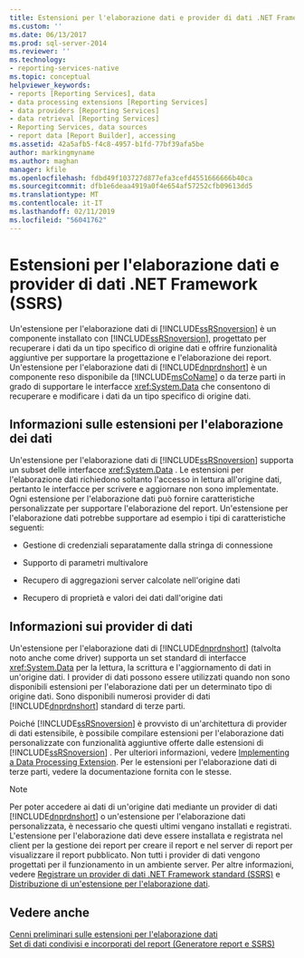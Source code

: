 ```yaml
---
title: Estensioni per l'elaborazione dati e provider di dati .NET Framework (SSRS) | Microsoft Docs
ms.custom: ''
ms.date: 06/13/2017
ms.prod: sql-server-2014
ms.reviewer: ''
ms.technology:
- reporting-services-native
ms.topic: conceptual
helpviewer_keywords:
- reports [Reporting Services], data
- data processing extensions [Reporting Services]
- data providers [Reporting Services]
- data retrieval [Reporting Services]
- Reporting Services, data sources
- report data [Report Builder], accessing
ms.assetid: 42a5afb5-f4c8-4957-b1fd-77bf39afa5be
author: markingmyname
ms.author: maghan
manager: kfile
ms.openlocfilehash: fdbd49f103727d877efa3cefd4551666666b40ca
ms.sourcegitcommit: dfb1e6deaa4919a0f4e654af57252cfb09613dd5
ms.translationtype: MT
ms.contentlocale: it-IT
ms.lasthandoff: 02/11/2019
ms.locfileid: "56041762"
---
```

# <a name="data-processing-extensions-and-net-framework-data-providers-ssrs"></a>Estensioni per l'elaborazione dati e provider di dati .NET Framework (SSRS)
  Un'estensione per l'elaborazione dati di [!INCLUDE[ssRSnoversion](../../includes/ssrsnoversion-md.md)] è un componente installato con [!INCLUDE[ssRSnoversion](../../includes/ssrsnoversion-md.md)], progettato per recuperare i dati da un tipo specifico di origine dati e offrire funzionalità aggiuntive per supportare la progettazione e l'elaborazione dei report. Un'estensione per l'elaborazione dati di [!INCLUDE[dnprdnshort](../../includes/dnprdnshort-md.md)] è un componente reso disponibile da [!INCLUDE[msCoName](../../includes/msconame-md.md)] o da terze parti in grado di supportare le interfacce <xref:System.Data> che consentono di recuperare e modificare i dati da un tipo specifico di origine dati.  
  
## <a name="understanding-a-data-processing-extension"></a>Informazioni sulle estensioni per l'elaborazione dei dati  
 Un'estensione per l'elaborazione dati di [!INCLUDE[ssRSnoversion](../../includes/ssrsnoversion-md.md)] supporta un subset delle interfacce <xref:System.Data> . Le estensioni per l'elaborazione dati richiedono soltanto l'accesso in lettura all'origine dati, pertanto le interfacce per scrivere e aggiornare non sono implementate. Ogni estensione per l'elaborazione dati può fornire caratteristiche personalizzate per supportare l'elaborazione del report. Un'estensione per l'elaborazione dati potrebbe supportare ad esempio i tipi di caratteristiche seguenti:  
  
-   Gestione di credenziali separatamente dalla stringa di connessione  
  
-   Supporto di parametri multivalore  
  
-   Recupero di aggregazioni server calcolate nell'origine dati  
  
-   Recupero di proprietà e valori dei dati dall'origine dati  
  
## <a name="understanding-a-data-provider"></a>Informazioni sui provider di dati  
 Un'estensione per l'elaborazione dati di [!INCLUDE[dnprdnshort](../../includes/dnprdnshort-md.md)] (talvolta noto anche come driver) supporta un set standard di interfacce <xref:System.Data> per la lettura, la scrittura e l'aggiornamento di dati in un'origine dati. I provider di dati possono essere utilizzati quando non sono disponibili estensioni per l'elaborazione dati per un determinato tipo di origine dati. Sono disponibili numerosi provider di dati [!INCLUDE[dnprdnshort](../../includes/dnprdnshort-md.md)] standard di terze parti.  
  
 Poiché [!INCLUDE[ssRSnoversion](../../includes/ssrsnoversion-md.md)] è provvisto di un'architettura di provider di dati estensibile, è possibile compilare estensioni per l'elaborazione dati personalizzate con funzionalità aggiuntive offerte dalle estensioni di [!INCLUDE[ssRSnoversion](../../includes/ssrsnoversion-md.md)] . Per ulteriori informazioni, vedere [Implementing a Data Processing Extension](../extensions/data-processing/implementing-a-data-processing-extension.md). Per le estensioni per l'elaborazione dati di terze parti, vedere la documentazione fornita con le stesse.  
  
> [!NOTE]  
>  Per poter accedere ai dati di un'origine dati mediante un provider di dati [!INCLUDE[dnprdnshort](../../includes/dnprdnshort-md.md)] o un'estensione per l'elaborazione dati personalizzata, è necessario che questi ultimi vengano installati e registrati. L'estensione per l'elaborazione dati deve essere installata e registrata nel client per la gestione dei report per creare il report e nel server di report per visualizzare il report pubblicato. Non tutti i provider di dati vengono progettati per il funzionamento in un ambiente server. Per altre informazioni, vedere [Registrare un provider di dati .NET Framework standard &#40;SSRS&#41;](register-a-standard-net-framework-data-provider-ssrs.md) e [Distribuzione di un'estensione per l'elaborazione dati](../extensions/data-processing/deploying-a-data-processing-extension.md).  
  
## <a name="see-also"></a>Vedere anche  
 [Cenni preliminari sulle estensioni per l'elaborazione dati](../extensions/data-processing/data-processing-extensions-overview.md)   
 [Set di dati condivisi e incorporati del report &#40;Generatore report e SSRS&#41;](report-embedded-datasets-and-shared-datasets-report-builder-and-ssrs.md)  
  
  
